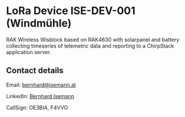 # LoRa Device ISE-DEV-001 (Windmühle)

RAK Wireless Wisblock based on RAK4630 with solarpanel and battery collecting timeseries of telemetric data and reporting to a ChirpStack application server.

## Contact details
Email: bernhard@isemann.at

LinkedIn: [Bernhard Isemann](https://www.linkedin.com/in/bernhardisemann/)

CallSign: OE3BIA, F4VVO
